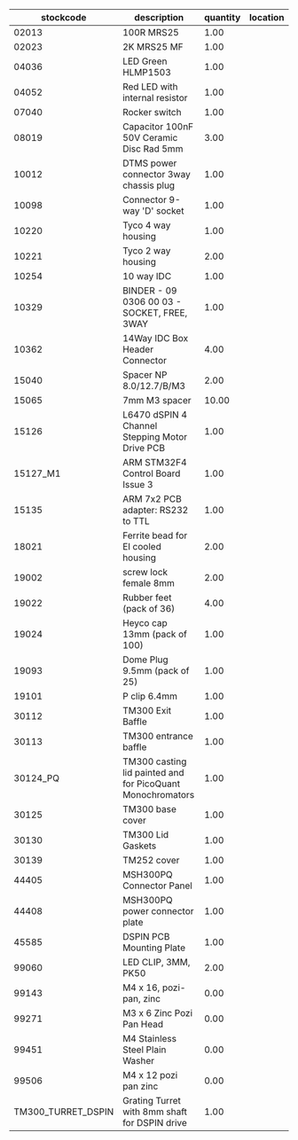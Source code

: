|stockcode|description|quantity|location|
|---------|-----------|--------|--------|
|02013|100R MRS25|1.00||
|02023|2K MRS25 MF|1.00||
|04036|LED Green HLMP1503|1.00||
|04052|Red LED with internal resistor|1.00||
|07040|Rocker switch|1.00||
|08019|Capacitor 100nF 50V Ceramic Disc Rad 5mm|3.00||
|10012|DTMS power connector 3way chassis plug|1.00||
|10098|Connector 9-way 'D' socket|1.00||
|10220|Tyco 4 way housing|1.00||
|10221|Tyco 2 way housing|2.00||
|10254|10 way IDC|1.00||
|10329|BINDER - 09 0306 00 03 - SOCKET, FREE, 3WAY|1.00||
|10362|14Way IDC Box Header Connector|4.00||
|15040|Spacer NP 8.0/12.7/B/M3|2.00||
|15065|7mm M3 spacer|10.00||
|15126|L6470 dSPIN 4 Channel Stepping Motor Drive PCB|1.00||
|15127_M1|ARM STM32F4 Control Board Issue 3|1.00||
|15135|ARM 7x2 PCB adapter: RS232 to TTL|1.00||
|18021|Ferrite bead for EI cooled housing|2.00||
|19002|screw lock female 8mm|2.00||
|19022|Rubber feet (pack of 36)|4.00||
|19024|Heyco cap 13mm (pack of 100)|1.00||
|19093|Dome Plug 9.5mm (pack of 25)|1.00||
|19101|P clip 6.4mm|1.00||
|30112|TM300 Exit Baffle|1.00||
|30113|TM300 entrance baffle|1.00||
|30124_PQ|TM300 casting lid painted and for PicoQuant Monochromators|1.00||
|30125|TM300 base cover|1.00||
|30130|TM300 Lid Gaskets|1.00||
|30139|TM252 cover|1.00||
|44405|MSH300PQ Connector Panel|1.00||
|44408|MSH300PQ power connector plate|1.00||
|45585|DSPIN PCB Mounting Plate|1.00||
|99060|LED CLIP, 3MM, PK50|2.00||
|99143|M4 x 16, pozi-pan, zinc|0.00||
|99271|M3 x 6 Zinc Pozi Pan Head|0.00||
|99451|M4 Stainless Steel Plain Washer|0.00||
|99506|M4 x 12 pozi pan zinc|0.00||
|TM300_TURRET_DSPIN|Grating Turret with 8mm shaft for DSPIN drive|1.00||
